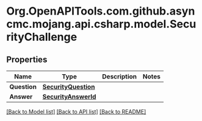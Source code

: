 # Org.OpenAPITools.com.github.asyncmc.mojang.api.csharp.model.SecurityChallenge
## Properties

Name | Type | Description | Notes
------------ | ------------- | ------------- | -------------
**Question** | [**SecurityQuestion**](SecurityQuestion.md) |  | 
**Answer** | [**SecurityAnswerId**](SecurityAnswerId.md) |  | 

[[Back to Model list]](../README.md#documentation-for-models) [[Back to API list]](../README.md#documentation-for-api-endpoints) [[Back to README]](../README.md)

